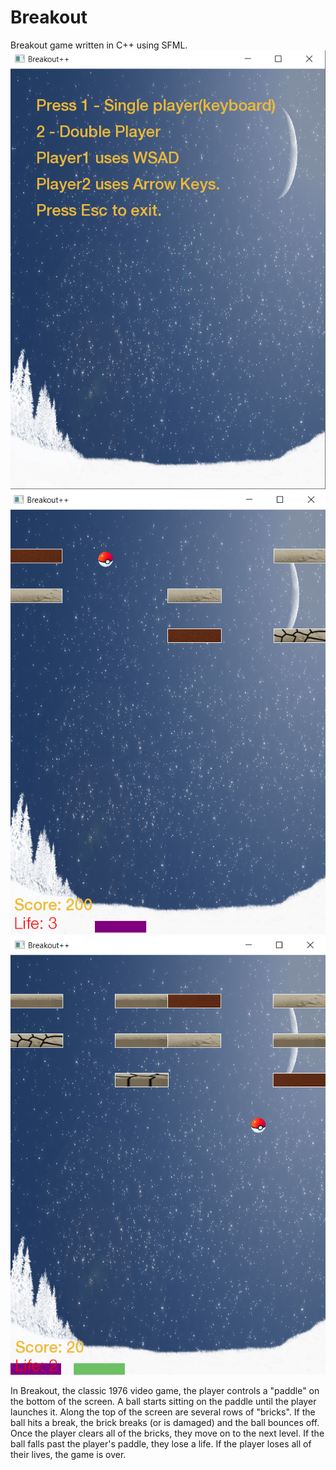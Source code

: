 # Breakout
Breakout game written in C++ using SFML.  
<img src="/start.PNG">
<img src="/single.PNG">
<img src="/double.PNG">  
  
In Breakout, the classic 1976 video game, the player controls a "paddle" on the bottom of the screen. A ball starts sitting on the paddle until the player launches it. Along the top of the screen are several rows of "bricks". If the ball hits a break, the brick breaks (or is damaged) and the ball bounces off. Once the player clears all of the bricks, they move on to the next level. If the ball falls past the player's paddle, they lose a life. If the player loses all of their lives, the game is over.
